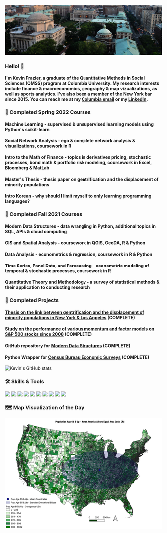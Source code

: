 ![Header](https://raw.githubusercontent.com/kpf2114/kpf2114/main/images/columbia-sites-hero-image_2.jpg)

### Hello! 👋
#### I'm Kevin Frazier, a graduate of the Quantitative Methods in Social Sciences (QMSS) program at Columbia University. My research interests include finance & macroeconomics, geography & map vizualizations, as well as sports analytics. I've also been a member of the New York bar since 2015. You can reach me at my [Columbia email](kpf2114@columbia.edu) or my [LinkedIn](https://www.linkedin.com/in/kevin-frazier-b15226a8/).

### 🏫 Completed Spring 2022 Courses
#### Machine Learning - supervised & unsupervised learning models using Python's scikit-learn
#### Social Network Analysis - ego & complete network analysis & visualizations, coursework in R
#### Intro to the Math of Finance - topics in derivatives pricing, stochastic processes, bond math & portfolio risk modeling, coursework in Excel, Bloomberg & MatLab
#### Master's Thesis - thesis paper on gentrification and the displacement of minority populations
#### Intro Korean - why should I limit myself to only learning programming languages?


### 🏫 Completed Fall 2021 Courses
#### Modern Data Structures - data wrangling in Python, additional topics in SQL, APIs & cloud computing
#### GIS and Spatial Analysis - coursework in QGIS, GeoDA, R & Python
#### Data Analysis - econometrics & regression, coursework in R & Python
#### Time Series, Panel Data, and Forecasting - econometric modeling of temporal & stochastic processes, coursework in R
#### Quantitative Theory and Methodology - a survey of statistical methods & their application to conducting research

### 🔭 Completed Projects
#### [Thesis on the link between gentrification and the displacement of minority populations in New York & Los Angeles](https://drive.google.com/drive/folders/1OXcN9i45QRhn4JUPo9n0pkqQunYvbFaE?usp=sharing) (COMPLETE)
#### [Study on the performance of various momentum and factor models on S&P 500 stocks since 2008](https://drive.google.com/drive/folders/1bu8HTQM1LORVRkto4I_gi_R4m80BKCCX?usp=sharing) (COMPLETE)
#### GitHub repository for [Modern Data Structures](https://github.com/QMSS-G5072-2021/Frazier_Kevin) (COMPLETE)
#### Python Wrapper for [Census Bureau Economic Surveys](https://test.pypi.org/project/economic-indicators/) (COMPLETE)

![Kevin's GitHub stats](https://github-readme-stats.vercel.app/api?username=kpf2114&count_private=true)

### 🛠️ Skills & Tools

![](https://img.shields.io/badge/OS-Mac-informational?style=flat&logo=<LOGO_NAME>&logoColor=white&color=2bbc8a) ![](https://img.shields.io/badge/Code-Python-informational?style=flat&logo=<LOGO_NAME>&logoColor=white&color=2bbc8a) ![](https://img.shields.io/badge/Editor-Jupyter-informational?style=flat&logo=<LOGO_NAME>&logoColor=white&color=2bbc8a) ![](https://img.shields.io/badge/Editor-Colab-informational?style=flat&logo=<LOGO_NAME>&logoColor=white&color=2bbc8a) ![](https://img.shields.io/badge/Code-R-informational?style=flat&logo=<LOGO_NAME>&logoColor=white&color=2bbc8a) ![](https://img.shields.io/badge/Editor-RStudio-informational?style=flat&logo=<LOGO_NAME>&logoColor=white&color=2bbc8a) ![](https://img.shields.io/badge/Tool-MySQL-informational?style=flat&logo=<LOGO_NAME>&logoColor=white&color=2bbc8a) ![](https://img.shields.io/badge/Tool-QGIS-informational?style=flat&logo=<LOGO_NAME>&logoColor=white&color=2bbc8a) ![](https://img.shields.io/badge/Tool-GeoDA-informational?style=flat&logo=<LOGO_NAME>&logoColor=white&color=2bbc8a) ![](https://img.shields.io/badge/Code-MatLab-informational?style=flat&logo=<LOGO_NAME>&logoColor=white&color=2bbc8a) 

### 🗺️ Map Visualization of the Day
![MapViz](https://raw.githubusercontent.com/kpf2114/kpf2114/main/images/map_viz.png)

<!--
**kpf2114/kpf2114** is a ✨ _special_ ✨ repository because its `README.md` (this file) appears on your GitHub profile.

Here are some ideas to get you started:

- 🔭 I’m currently working on ...
- 🌱 I’m currently learning ...
- 👯 I’m looking to collaborate on ...
- 🤔 I’m looking for help with ...
- 💬 Ask me about ...
- 📫 How to reach me: ...
- 😄 Pronouns: ...
- ⚡ Fun fact: ...
-->

